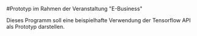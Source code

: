 #Prototyp im Rahmen der Veranstaltung "E-Business"

Dieses Programm soll eine beispielhafte Verwendung der Tensorflow API als Prototyp darstellen.
